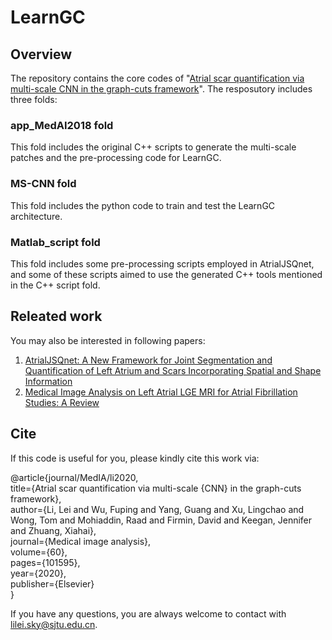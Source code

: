 # LearnGC

## Overview
The repository contains the core codes of "[Atrial scar quantification via multi-scale CNN in the graph-cuts framework](https://www.sciencedirect.com/science/article/pii/S1361841519301355)".
The resposutory includes three folds:
### app_MedAI2018 fold
This fold includes the original C++ scripts to generate the multi-scale patches and the pre-processing code for LearnGC.
### MS-CNN fold
This fold includes the python code to train and test the LearnGC architecture.
### Matlab_script fold
This fold includes some pre-processing scripts employed in AtrialJSQnet, and some of these scripts aimed to use the generated C++ tools mentioned in the C++ script fold.


## Releated work
You may also be interested in following papers:
1. [AtrialJSQnet: A New Framework for Joint Segmentation and Quantification of Left Atrium and Scars Incorporating Spatial and Shape Information](https://www.sciencedirect.com/science/article/pii/S1361841521003480)
2. [Medical Image Analysis on Left Atrial LGE MRI for Atrial Fibrillation Studies: A Review](https://arxiv.org/pdf/2106.09862.pdf)


## Cite
If this code is useful for you, please kindly cite this work via:

@article{journal/MedIA/li2020,  
  title={Atrial scar quantification via multi-scale {CNN} in the graph-cuts framework},  
  author={Li, Lei and Wu, Fuping and Yang, Guang and Xu, Lingchao and Wong, Tom and Mohiaddin, Raad and Firmin, David and Keegan, Jennifer and Zhuang, Xiahai},  
  journal={Medical image analysis},  
  volume={60},  
  pages={101595},   
  year={2020},    
  publisher={Elsevier}  
}


If you have any questions, you are always welcome to contact with lilei.sky@sjtu.edu.cn.


